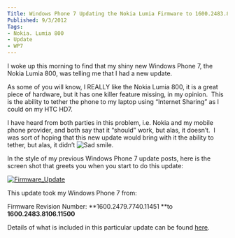 ```yaml
---
Title: Windows Phone 7 Updating the Nokia Lumia Firmware to 1600.2483.8106.11500
Published: 9/3/2012
Tags:
- Nokia. Lumia 800
- Update
- WP7
---
```


I woke up this morning to find that my shiny new Windows Phone 7, the Nokia Lumia 800, was telling me that I had a new update.

As some of you will know, I REALLY like the Nokia Lumia 800, it is a great piece of hardware, but it has one killer feature missing, in my opinion.  This is the ability to tether the phone to my laptop using “Internet Sharing” as I could on my HTC HD7.

I have heard from both parties in this problem, i.e. Nokia and my mobile phone provider, and both say that it “should” work, but alas, it doesn’t.  I was sort of hoping that this new update would bring with it the ability to tether, but alas, it didn’t ![Sad smile](http://www.gep13.co.uk/blog/wp-content/uploads/2012/03/wlEmoticon-sadsmile.png).

In the style of my previous Windows Phone 7 update posts, here is the screen shot that greets you when you start to do this update:

[![Firmware_Update](http://www.gep13.co.uk/blog/wp-content/uploads/2012/03/Firmware_Update_thumb.png)](http://www.gep13.co.uk/blog/wp-content/uploads/2012/03/Firmware_Update.png)

This update took my Windows Phone 7 from:

Firmware Revision Number: **1600.2479.7740.11451 **to **1600.2483.8106.11500**

Details of what is included in this particular update can be found [here](http://conversations.nokia.com/2012/01/18/new-software-update-for-the-nokia-lumia-800/).
